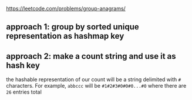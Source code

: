 

https://leetcode.com/problems/group-anagrams/

## approach 1: group by sorted unique representation as hashmap key

## approach 2: make a count string and use it as hash key

the hashable representation of our count will be a string delimited with `#` characters. 
For example, `abbccc` will be `#1#2#3#0#0#0...#0` where there are `26` entries total


